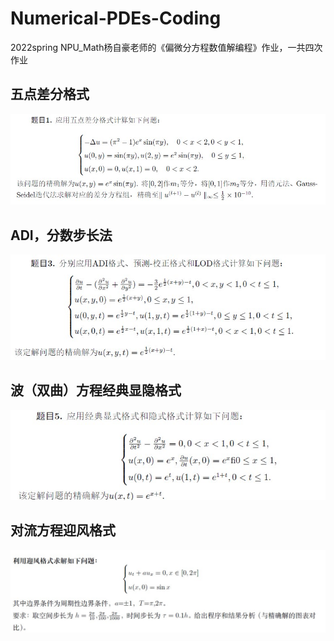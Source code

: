 # Numerical-PDEs-Coding
2022spring NPU_Math杨自豪老师的《偏微分方程数值解编程》作业，一共四次作业
## 五点差分格式
![五点差分Possion法](https://raw.githubusercontent.com/Pochestina-zh/Numerical-PDEs-Coding/main/Five-points%20Difference%20Method/5-points%20Difference.jpg)

## ADI，分数步长法
![ADI](https://raw.githubusercontent.com/Pochestina-zh/Numerical-PDEs-Coding/main/Fractional%20Step%20Method/ADI.jpg)

## 波（双曲）方程经典显隐格式
![Wave equation](https://raw.githubusercontent.com/Pochestina-zh/Numerical-PDEs-Coding/main/Wave%20equation%20blending%20problem/Wave%20equation_classical%20implicit%20and%20explicit%20method.jpg)

## 对流方程迎风格式
![Convection equation](https://raw.githubusercontent.com/Pochestina-zh/Numerical-PDEs-Coding/main/Convection%20equation_yingfeng/Convection%20equation_yingfeng.jpg)
